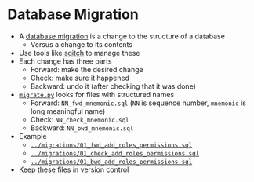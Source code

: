 # Database Migration

-   A [database migration](g:db-migration) is a change to the structure of a database
    -   Versus a change to its contents
-   Use tools like [sqitch][sqitch] to manage these
-   Each change has three parts
    -   Forward: make the desired change
    -   Check: make sure it happened
    -   Backward: undo it (after checking that it was done)
-   [`migrate.py`](./migrate.py) looks for files with structured names
    -   Forward: `NN_fwd_mnemonic.sql` (`NN` is sequence number, `mnemonic` is long meaningful name)
    -   Check: `NN_check_mnemonic.sql`
    -   Backward: `NN_bwd_mnemonic.sql`
-   Example
    -   [`../migrations/01_fwd_add_roles_permissions.sql`](../migrations/01_fwd_add_roles_permissions.sql)
    -   [`../migrations/01_check_add_roles_permissions.sql`](../migrations/01_check_add_roles_permissions.sql)
    -   [`../migrations/01_bwd_add_roles_permissions.sql`](../migrations/01_bwd_add_roles_permissions.sql)
-   Keep these files in version control

[sqitch]: https://sqitch.org/

